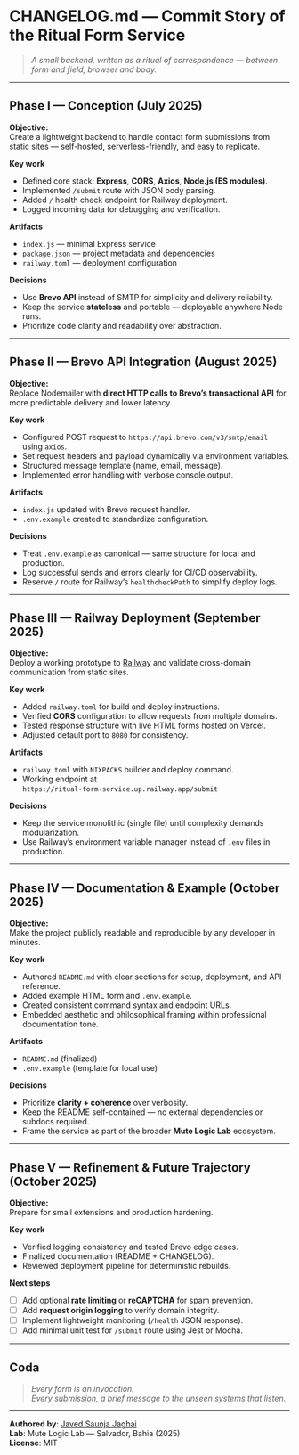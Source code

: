 # CHANGELOG.md — Commit Story of the Ritual Form Service

> *A small backend, written as a ritual of correspondence — between form and field, browser and body.*

---

## Phase I — Conception (July 2025)

**Objective:**  
Create a lightweight backend to handle contact form submissions from static sites — self-hosted, serverless-friendly, and easy to replicate.

**Key work**
- Defined core stack: **Express**, **CORS**, **Axios**, **Node.js (ES modules)**.  
- Implemented `/submit` route with JSON body parsing.  
- Added `/` health check endpoint for Railway deployment.  
- Logged incoming data for debugging and verification.

**Artifacts**
- `index.js` — minimal Express service
- `package.json` — project metadata and dependencies
- `railway.toml` — deployment configuration

**Decisions**
- Use **Brevo API** instead of SMTP for simplicity and delivery reliability.  
- Keep the service **stateless** and portable — deployable anywhere Node runs.  
- Prioritize code clarity and readability over abstraction.

---

## Phase II — Brevo API Integration (August 2025)

**Objective:**  
Replace Nodemailer with **direct HTTP calls to Brevo’s transactional API** for more predictable delivery and lower latency.

**Key work**
- Configured POST request to `https://api.brevo.com/v3/smtp/email` using `axios`.  
- Set request headers and payload dynamically via environment variables.  
- Structured message template (name, email, message).  
- Implemented error handling with verbose console output.

**Artifacts**
- `index.js` updated with Brevo request handler.  
- `.env.example` created to standardize configuration.

**Decisions**
- Treat `.env.example` as canonical — same structure for local and production.  
- Log successful sends and errors clearly for CI/CD observability.  
- Reserve `/` route for Railway’s `healthcheckPath` to simplify deploy logs.

---

## Phase III — Railway Deployment (September 2025)

**Objective:**  
Deploy a working prototype to [Railway](https://railway.app) and validate cross-domain communication from static sites.

**Key work**
- Added `railway.toml` for build and deploy instructions.  
- Verified **CORS** configuration to allow requests from multiple domains.  
- Tested response structure with live HTML forms hosted on Vercel.  
- Adjusted default port to `8080` for consistency.

**Artifacts**
- `railway.toml` with `NIXPACKS` builder and deploy command.  
- Working endpoint at  
  `https://ritual-form-service.up.railway.app/submit`

**Decisions**
- Keep the service monolithic (single file) until complexity demands modularization.  
- Use Railway’s environment variable manager instead of `.env` files in production.

---

## Phase IV — Documentation & Example (October 2025)

**Objective:**  
Make the project publicly readable and reproducible by any developer in minutes.

**Key work**
- Authored `README.md` with clear sections for setup, deployment, and API reference.  
- Added example HTML form and `.env.example`.  
- Created consistent command syntax and endpoint URLs.  
- Embedded aesthetic and philosophical framing within professional documentation tone.

**Artifacts**
- `README.md` (finalized)
- `.env.example` (template for local use)

**Decisions**
- Prioritize **clarity + coherence** over verbosity.  
- Keep the README self-contained — no external dependencies or subdocs required.  
- Frame the service as part of the broader **Mute Logic Lab** ecosystem.

---

## Phase V — Refinement & Future Trajectory (October 2025)

**Objective:**  
Prepare for small extensions and production hardening.

**Key work**
- Verified logging consistency and tested Brevo edge cases.  
- Finalized documentation (README + CHANGELOG).  
- Reviewed deployment pipeline for deterministic rebuilds.

**Next steps**
- [ ] Add optional **rate limiting** or **reCAPTCHA** for spam prevention.  
- [ ] Add **request origin logging** to verify domain integrity.  
- [ ] Implement lightweight monitoring (`/health` JSON response).  
- [ ] Add minimal unit test for `/submit` route using Jest or Mocha.

---

## Coda

> *Every form is an invocation.  
> Every submission, a brief message to the unseen systems that listen.*

---

**Authored by**: [Javed Saunja Jaghai](https://javedjaghai.com)  
**Lab**: Mute Logic Lab — Salvador, Bahia (2025)  
**License**: MIT

